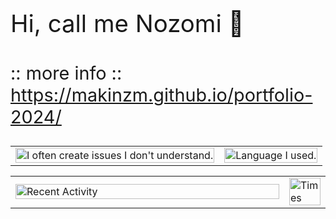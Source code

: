 <p cass="big" style="font-size: 4vw;"> Hi, call me Nozomi 👋</p>

<p class="small" style="font-size: 3vw;">:: more info :: <a href="https://makinzm.github.io/portfolio-2024/">https://makinzm.github.io/portfolio-2024/</a></p>

<table>
  <tr>
    <td class="col-sm-8">
      <img src="https://github-readme-stats.vercel.app/api?username=makinzm&count_private=true&theme=cobalt" alt="I often create issues I don't understand." width="100%" />
    </td>
    <td class="col-sm-4">
      <img src="https://github-readme-stats.vercel.app/api/top-langs/?username=makinzm&exclude_repo=my-profile-old&hide=Jupyter%20Notebook&html&layout=donut" alt="Language I used." width="100%" />
    </td>
  </tr>
</table>

<table class="hide-on-mobile">
  <tr>
    <td style="width: 100%;">
        <img src="https://github-profile-summary-cards.vercel.app/api/cards/profile-details?username=makinzm&theme=transparent" alt="Recent Activity" width="100%"/>
    </td>
    <td style="width: 100%;">
        <img src="http://github-profile-summary-cards.vercel.app/api/cards/productive-time?username=makinzm&theme=default&utcOffset=8" alt="Times" width="100%"/>
    </td>
  </tr>  
</table>

<!-- <style>

@media screen and (max-width: 600px) {
    td {
        display: block;
    }
    table.hide-on-mobile {
        display: none;
    }
}

@media (max-width: 480px) {
  p.small {
    font-size: 2vw;
  }
}

</style> -->
